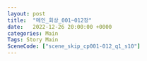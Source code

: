 ```yaml
---
layout: post
title:  "메인_회상_001~012장"
date:   2022-12-26 20:00:00 +0000
categories: Main
Tags: Story Main
SceneCode: ["scene_skip_cp001-012_q1_s10"]
---
```

